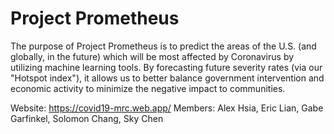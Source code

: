 # Project Prometheus
The purpose of Project Prometheus is to predict the areas of the U.S. (and globally, in the future) which will be most affected by Coronavirus by utilizing machine learning tools. By forecasting future severity rates (via our "Hotspot index"), it allows us to better balance government intervention and economic activity to minimize the negative impact to communities.

Website: https://covid19-mrc.web.app/
Members: Alex Hsia, Eric Lian, Gabe Garfinkel, Solomon Chang, Sky Chen
